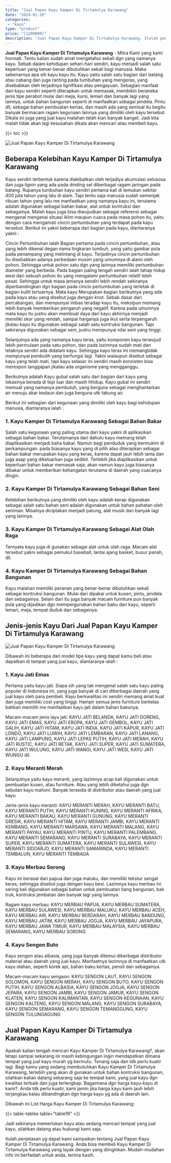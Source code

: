 ```yaml
---
title: "Jual Papan Kayu Kamper Di Tirtamulya Karawang"
date: "2024-01-20"
categories:
 - "kayu"
type: "product"
price: "[1200000]"
description: "Jual Papan Kayu Kamper Di Tirtamulya Karawang. Itulah penjelasan yg dapat kami sampaikan tentang Jual Papan Kayu Kamper Di Tirtamulya Karawang. Anda bisa mem..."
---
```


**Jual Papan Kayu Kamper Di Tirtamulya Karawang** - Mitra Kami yang kami hormati. Tentu kalian sudah amat mengetahui sekali dgn yang namanya kayu. Sebab dalam kehidupan sehari-hari sendiri, kayu menjadi salah satu keperluan yang benar-benar dibutuhkan sekali bagi manusia. Maka sebenarnya apa sih kayu kayu itu. Kayu yaitu salah satu bagian dari batang atau cabang dan juga ranting pada tumbuhan yang mengeras, yang disebabkan oleh terjadinya lignifikasi atau pengayuan. Sebagian manfaat dari kayu sendiri seperti diterapkan untuk memasak, membikin beraneka jenis tipe perabot mulai dari meja, kursi, lemari dan banyak lagi yang lainnya, untuk bahan bangunan seperti di manfaatkan sebagai jendela. Pintu dll, sebagai bahan pembuatan kertas, dan masih ada yang semisal itu begitu banyak bermacam ragam kegunaan lainnya yang dimiliki oleh kayu tersebut. Dikala ini juga yang jual kayu malahan telah kian banyak banget. Jadi kita malah tidak akan lagi kesusahan dikala akan mencari atau membeli kayu.

{{< toc >}}

![Jual Papan Kayu Kamper Di Tirtamulya Karawang](/images/kayu/kayu4.jpg)

## Beberapa Kelebihan Kayu Kamper Di Tirtamulya Karawang

Kayu sendiri terbentuk karena diakibatkan oleh terjadiya akumulasi selusosa dan juga lignin yang ada pada dinding sel diberbagai ragam jaringan pada batang. Rupanya tumbuhan kayu sendiri pertama kali di temukan sekitar 400 juta tahun yang lalu di alam. Tapi tentu saja manusia sudah semenjak ribuan tahun yang lalu me manfaatkan yang namanya kayu ini, terutama adalah digunakan sebagai bahan bakar, alat untuk kontruksi dan sebagainya. Malah kayu juga bisa diwujudkan sebagai referensi sebagai mengenal mengenai situasi iklim maupun cuaca pada masa pohon itu, yaitu dengan cara mengamati cincin pertumbuhan yang terdapat pada kayu tersebut. Berikut ini yakni beberapa dari bagian pada kayu, diantaranya yakni :

Cincin Pertumbuhan ialah Bagian pertama pada cincin pertumbuhan, atau yang lebih dikenal degan nama lingkaran tumbuh, yang yaitu gambar pola pada penampang yang melintang di kayu. Terjadinya cincin pertumbuhan itu disebabkan adanya perbedaan musim yang umumnya di alami oleh pohon. Sehingga untuk pohon satu dgn yang lainnya memiliki pertumbuhan diameter yang berbeda. Pada bagian paling tengah sendiri ialah tahap hidup awal dari sebuah pohon itu yang mengalami pertumbuhan relatif lebih pesat. Sehingga untuk masa jenisnya sendiri lebih rendah sekiranya diperbandingkan dgn bagian pada cincin pertumbuhan yang terletak di bagian kullit terluarnya. Mata kayu Merupakan bagian berikutnya yang ada pada kayu atau yang disebut juga dengan knot. Sebab dasar dari percabangan, dan mempunyai imbas teradap kayu itu, meksipun memang lebih banyak memberikan pengaruh yang negatif. Karena pada umumnya mata kayu itu justru akan membuat daya dari kayu akhirnya menjadi memiliki skor yang rendah, sampai harganya juga ikut serta terpengaruh jikalau kayu itu digunakan sebagai salah satu kontruksi bangunan. Tapi sekiranya digunakan sebagai seni, justru mempunyai nilai seni yang tinggi.

Selanjutnya ada yang namanya kayu teras, yaitu komponen kayu terwujud lebih permulaan pada satu pohon, dan pada lazimnya sudah mati dan letaknya sendiri ada didalam kayu. Sehingga kayu teras ini memangtidak mempunyai pembulih yang berfungsi lagi. Yakni walaupun disebut sebagai kayu yang telah mati, tapi kayu selasar ini sendiri masih konsisten bisa merespon tanggapan jikalau ada organisme yang mengganggu.

Berikutnya adalah Kayu gubal salah satu dari bagian dari kayu yang lokasinya berada di tepi luar dan masih hhidup. Kayu gubal ini sendiri memuat yang namanya pembuluh, yang berguna sebagai menghantarkan air menuju akar kedaun dan juga berguna utk tabung air.

Berikut ini sebagian dari kegunaan yang dimiliki oleh kayu bagi kehidupan manusia, diantaranya ialah :

### 1\. Kayu Kamper Di Tirtamulya Karawang Sebagai Bahan Bakar

Salah satu kegunaan yang paling utama dari kayu yakni di aplikasikan sebagai bahan bakar. Terutamanya dari dahulu kayu memang telah diaplikasikan menjadi baha bakar. Namun bagi penduduk yang bermukim di perkampungan. pada biasanya kayu yang di pilih atau diterapkan sebagai bahan bakar merupakan kayu yang keras, karena dapat jauh lebih lama dan juga asap yang dikeluarkan juga sedikit. Terlebih jika diaplikasikan untuk keperluan bahan bakar memasak saja, akan namun kayu juga biasanya dibakar untuk memberikan kehangatan terutama di daerah yang cuacanya dingin.

### 2\. Kayu Kamper Di Tirtamulya Karawang Sebagai Bahan Seni

Kelebihan berikutnya yang dimiliki oleh kayu adalah kerap digunakan sebagai salah satu bahan seni adalah digunakan untuk bahan pahatan oleh seniman. Misalnya diciptakan menjadi patung, alat musik dan banyak lagi yang lainnya.

### 3\. Kayu Kamper Di Tirtamulya Karawang Sebagai Alat Olah Raga

Ternyata kayu juga di gunakan sebagai alat untuk olah raga. Macam alat tersebut yakni sebagai pemukul baseball, lantai ajang basket, busur panah, dll.

### 4\. Kayu Kamper Di Tirtamulya Karawang Sebagai Bahan Bangunan

Kayu malahan memiliki peranan yang benar-benar dibutuhkan sekali sebagai kontruksi bangunan. Mulai dari dipakai untuk kusen, pintu, jendela dan sebagainya. Selain dari itu juga banyak macam furniture pun banyak pula yang dijadikan dgn mempergunakan bahan baku dari kayu, seperti lemari, meja, tempat duduk dan sebagainya.

## Jenis-jenis Kayu Dari Jual Papan Kayu Kamper Di Tirtamulya Karawang

![Jual Papan Kayu Kamper Di Tirtamulya Karawang](/images/kayu/kayu7.jpg)

Dibawah ini beberapa dari model tipe kayu yang dapat kamu beli atau dapatkan di tempat yang jual kayu, diantaranya ialah :

### 1\. Kayu Jati Emas

Pertama yaitu kayu jati. Siapa sih yang tak mengenal salah satu kayu paling populer di Indonesia ini, yang juga banyak di cari diberbagai daerah yang jual kayu oleh para pembeli. Kayu berkwalitas ini sendiri memang amat kuat dan juga memiliki cost yang tinggi. Hampir semua jenis furniture berkelas bahkan memilih me manfaatkan kayu jati dalam bahan bakunya.

Macam-macam jenis layu jati: KAYU JATI BELANDA, KAYU JATI DORENG, KAYU JATI EMAS, KAYU JATI EROPA, KAYU JATI GEMBOL, KAYU JATI GALIH, KAYU JATI HITAM, KAYU JATI INDIA, KAYU JATI KAPUR, KAYU JATI LONDO, KAYU JATI LUWIH, KAYU JATI LEMBARAN, KAYU JATI LANANG, KAYU JATI LAMPUNG, KAYU JATI LEPAS PUTIH, KAYU JATI MERAH, KAYU JATI RUSTIC, KAYU JATI RETAK, KAYU JATI SUPER, KAYU JATI SUMATERA, KAYU JATI WULUNG, KAYU JATI WANGI, KAYU JATI WESI, KAYU JATI WUNGU dll.

### 2\. Kayu Meranti Merah

Selanjutnya yaitu kayu meranti, yang lazimnya acap kali digunakan untuk pembuatan kusen, atau furniture. Atau yang lebih diketahui juga dgn sebutan kayu mahoni. Banyak tersedia di distributor atau daerah yang jual kayu.

Jenis-jenis kayu meranti: KAYU MERANTI MERAH, KAYU MERANTI BATU, KAYU MERANTI PUTIH, KAYU MERANTI KUNING, KAYU MERANTI AFRIKA, KAYU MERANTI BAKAU, KAYU MERANTI GUNUNG, KAYU MERANTI GRESIK, KAYU MERANTI HITAM, KAYU MERANTI JAMBI, KAYU MERANTI KEMBANG, KAYU MERANTI MARSAWA, KAYU MERANTI MALANG, KAYU MERANTI PAYAU, KAYU MERANTI PINTU, KAYU MERANTI PALEMBANG, KAYU MERANTI SEMARANG, KAYU MERANTI SURABAYA, KAYU MERANTI SUPER, KAYU MERANTI SUMATERA, KAYU MERANTI SULAWESI, KAYU MERANTI SIDOARJO, KAYU MERANTI SAMARINDA, KAYU MERANTI TEMBALUN, KAYU MERANTI TEMBAGA

### 3\. Kayu Merbau Sorong

Kayu ini berasal dari papua dan juga maluku, dan memiliki tekstur sangat keras, sehingga disebut juga dengan kayu besi. Lazimnya kayu merbau ini sering kali digunakan sebagai bahan untuk pembuatan tiang bangunan, bak truk, kontruksi jembatan dan banyak lagi yang lainnya.

Ragam kayu merbau: KAYU MERBAU PAPUA, KAYU MERBAU SUMATERA, KAYU MERBAU SULAWESI, KAYU MERBAU MALUKU, KAYU MERBAU ACEH, KAYU MERBAU AIR, KAYU MERBAU BERDARAH, KAYU MERBAU BANDUNG, KAYU MERBAU JATIM, KAYU MERBAU JOGJA, KAYU MERBAU JAYAPURA, KAYU MERBAU JAWA TIMUR, KAYU MERBAU MALAYSIA, KAYU MERBAU SEMARANG, KAYU MERBAU SORONG

### 4\. Kayu Sengon Buto

Kayu sengon atau albasia, yang juga banyak ditemui diberbagai distributor material atau daerah yang jual kayu. Manfaatnya lazimnya di manfaatkan utk kayu olahan, seperti korek api, bahan baku kertas, pensil dan sebagainya.

Macam-macam kayu sengaon: KAYU SENGON LAUT, KAYU SENGON SOLOMON, KAYU SENGON MERAH, KAYU SENGON BUTO, KAYU SENGON PUTIH, KAYU SENGON ALBASIA, KAYU SENGON JOGJA, KAYU SENGON JEPARA, KAYU SENGON JAMBI, KAYU SENGON JAMUR, KAYU SENGON KLATEN, KAYU SENGON KALIMANTAN, KAYU SENGON KEGUNAAN, KAYU SENGON KALTENG, KAYU SENGON MALANG, KAYU SENGON SURABAYA, KAYU SENGON SEMARANG, KAYU SENGON TEMANGGUNG, KAYU SENGON TULUNGAGUNG

## Jual Papan Kayu Kamper Di Tirtamulya Karawang

Apakah kalian tengah mencari Kayu Kamper Di Tirtamulya Karawang?, akan tetapi sampai sekarang ini masih kebingungan ingin mendapatkan dimana tempat yang jual kayu murah yg bermutu. Tenang saja dan tdk perlu kuatir lagi. Bagi kamu yang sedang membutuhkan Kayu Kamper Di Tirtamulya Karawang, terlebih yang akan di gunakan untuk bahan kontruksi bangunan, silahkan kalian datang sekarang saja ke tempat kami, yang jual kayu dgn kwalitas terbaik dan juga terlengkap. Bagaimana dgn harga kayu-kayu di kami?. Anda tdk perlu kuatir, kami jamin jika harga kayu kami jauh lebih terjangkau kalau dibandingkan dgn harga kayu yg ada di daerah lain.

Dibawah ini List Harga Kayu Kamper Di Tirtamulya Karawang:

{{< table-tables table="table19" >}}

Jadi sekiranya memerlukan kayu atau sedang mencari tempat yang jual kayu, silahkan datang atau hubungi kami saja.

Itulah penjelasan yg dapat kami sampaikan tentang Jual Papan Kayu Kamper Di Tirtamulya Karawang. Anda bisa membeli Kayu Kamper Di Tirtamulya Karawang yang layak dengan yang diinginkan. Mudah-mudahan info ini berfaidah untuk anda, terima kasih.
